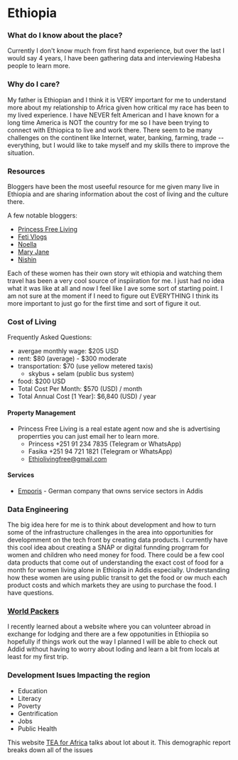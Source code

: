 # Ethiopia

### What do I know about the place?

Currently I don't know much from first hand experience, but over the last I would say 4 years, I have been gathering data and interviewing Habesha people to learn more. 

### Why do I care?

My father is Ethiopian and I think it is VERY important for me to understand more about my relationship to Africa given how critical my race has been to my lived experience. I have NEVER felt American and I have known for a long time America is NOT the country for me so I have been trying to connect with Ethiopica to live and work there. There seem to be many challenges on the continent like Internet, water, banking, farming, trade -- everything, but I would like to take myself and my skills there to improve the situation.

### Resources
Bloggers have been the most useeful resource for me given many live in Ethiopia and are sharing information about the cost of living and the culture there.

A few notable bloggers:

- [Princess Free Living](https://www.youtube.com/@princesslivingfree)
- [Feti Vlogs](https://www.youtube.com/@FetiVlogs2)
- [Noella](https://www.youtube.com/@Noella2512)
- [Mary Jane](https://youtu.be/DjIRIPw0yG4?si=ms2WQrN96vsPnWnd)
- [Nishin](https://youtu.be/x17nevW6rq0?si=RugjvGfGUq3XA3ch)

Each of these women has their own story wit ethiopia and watching them travel has been a very cool source of inspiiration for me. I just had no idea what it was like at all and now I feel like I ave some sort of starting point. I am not sure at the moment if I need to figure out EVERYTHING I think its more important to just go for the first time and sort of figure it out.  

### Cost of Living
Frequently Asked Questions:
- avergae monthly wage: $205 USD
- rent: $80 (average) - $300 moderate
- transportation: $70 (use yellow metered taxis)
  - skybus + selam (public bus system)
-  food: $200 USD
- Total Cost Per Month: $570 (USD) / month
- Total Annual Cost [1 Year]: $6,840 (USD) / year

#### Property Management
 - Princess Free Living is a real estate agent now and she is advertising properrties you can just email her to learn more.
    - Princess +251 91 234 7835 (Telegram or WhatsApp)
    - Fasika +251 94 721 1821 (Telegram or WhatsApp)
    - Ethiolivingfree@gmail.com

#### Services
  - [Emporis](https://www.emporis.com/companies/categories) - German company that owns service sectors in Addis

### Data Engineering
The big idea here for me is to think about development and how to turn some of the infrastructure challenges in the area into opportunities for developmment on the tech front by creating data products. I currently have this cool idea about creating a SNAP or digital funnding progrram for women and children who need money for food. There could be a few cool data products that come out of understanding the exact cost of food for a month for women living alone in Ethiopia in Addis especially. Understanding how these women are using public transit to get the food or ow much each product costs and which markets they are using to purchase the food. I have questions.

### [World Packers](https://www.worldpackers.com/) 
I recently learned about a website where you can volunteer abroad in exchange for lodging and there are a few oppotunities in Ethiopiia so hopefully if things work out the way I planned I will be able to check out Addid without having to worry about loding and learn a bit from locals at least for my first trip. 

### Development Isues Impacting the region

- Education
- Literacy
- Poverty
- Gentrification
- Jobs
- Public Health

This website [TEA for Africa](https://tea4africa.org/pdf/Ethiopian%20Demographic%20and%20Health%20Survery%202016.pdf) talks about lot about it. This demographic report breaks down all of the issues



